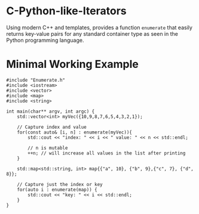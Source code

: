 # C-Python-like-Iterators
Using modern C++ and templates, provides a function `enumerate` that easily returns key-value pairs for any standard container type as seen in the Python programming language.

# Minimal Working Example
```
#include "Enumerate.h"
#include <iostream>
#include <vector>
#include <map>
#include <string>

int main(char** argv, int argc) {
    std::vector<int> myVec({10,9,8,7,6,5,4,3,2,1});

    // Capture index and value
    for(const auto& [i, n] : enumerate(myVec)){
        std::cout << "index: " << i << " value: " << n << std::endl;
        
        // n is mutable
        ++n; // will increase all values in the list after printing
    }

    std::map<std::string, int> map{{"a", 10}, {"b", 9},{"c", 7}, {"d", 8}};
    
    // Capture just the index or key
    for(auto i : enumerate(map)) {
        std::cout << "key: " << i << std::endl;
    }
}
```
